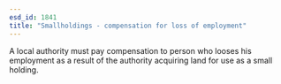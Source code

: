 ```yaml
---
esd_id: 1841
title: "Smallholdings - compensation for loss of employment"
---
```


A local authority must pay compensation to person who looses his employment as a result of the authority acquiring land for use as a small holding.

